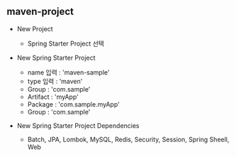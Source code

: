 ## maven-project
* New Project
   * Spring Starter Project 선택

* New Spring Starter Project
   * name 입력 : 'maven-sample'
   * type 입력 : 'maven'
   * Group : 'com.sample'
   * Artifact : 'myApp'
   * Package : 'com.sample.myApp'
   * Group : 'com.sample'

* New Spring Starter Project Dependencies
   * Batch, JPA, Lombok, MySQL, Redis, Security, Session, Spring Sheell, Web



